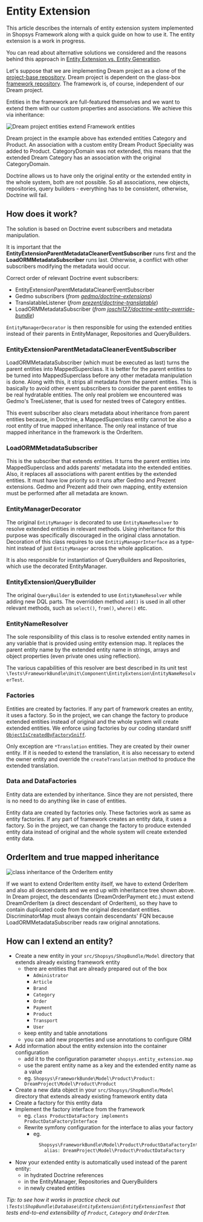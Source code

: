 # Entity Extension

This article describes the internals of entity extension system implemented in Shopsys Framework along with a quick guide on how to use it.
The entity extension is a work in progress.

You can read about alternative solutions we considered and the reasons behind this approach in [Entity Extension vs. Entity Generation](entity-extension-vs-entity-generation.md).

Let's suppose that we are implementing Dream project as a clone of the [project-base repository](https://github.com/shopsys/project-base).
Dream project is dependent on the glass-box [framework repository](https://github.com/shopsys/framework).
The framework is, of course, independent of our Dream project.

Entities in the framework are full-featured themselves and we want to extend them with our custom properties and associations.
We achieve this via inheritance:

![Dream project entities extend Framework entities](img/entity-extension.png)

Dream project in the example above has extended entities Category and Product.
An association with a custom entity Dream Product Speciality was added to Product.
CategoryDomain was not extended, this means that the extended Dream Category has an association with the original CategoryDomain.

Doctrine allows us to have only the original entity or the extended entity in the whole system, both are not possible.
So all associations, new objects, repositories, query builders - everything has to be consistent, otherwise, Doctrine will fail.

## How does it work?

The solution is based on Doctrine event subscribers and metadata manipulation.

It is important that the **EntityExtensionParentMetadataCleanerEventSubscriber** runs first and the **LoadORMMetadataSubscriber** runs last.
Otherwise, a conflict with other subscribers modifying the metadata would occur.

Correct order of relevant Doctrine event subscribers:
* EntityExtensionParentMetadataCleanerEventSubscriber
* Gedmo subscribers (*from [gedmo/doctrine-extensions](https://github.com/gedmo/doctrine-extensions)*)
* TranslatableListener (*from [prezent/doctrine-translatable](https://github.com/prezent/doctrine-translatable)*)
* LoadORMMetadataSubscriber (*from [joschi127/doctrine-entity-override-bundle](https://github.com/joschi127/doctrine-entity-override-bundle)*)

`EntityManagerDecorator` is then responsible for using the extended entities instead of their parents in EntityManager, Repositories and QueryBuilders.

### EntityExtensionParentMetadataCleanerEventSubscriber

LoadORMMetadataSubscriber (which must be executed as last) turns the parent entities into MappedSuperclass.
It is better for the parent entities to be turned into MappedSuperclass before any other metadata manipulation is done.
Along with this, it strips all metadata from the parent entities.
This is basically to avoid other event subscribers to consider the parent entities to be real hydratable entities.
The only real problem we encountered was Gedmo's TreeListener, that is used for nested trees of Category entities.

This event subscriber also clears metadata about inheritance from parent entities because,
in Doctrine, a MappedSuperclass entity cannot be also a root entity of true mapped inheritance.
The only real instance of true mapped inheritance in the framework is the OrderItem.

### LoadORMMetadataSubscriber

This is the subscriber that extends entities.
It turns the parent entities into MappedSuperclass and adds parents' metadata into the extended entities.
Also, it replaces all associations with parent entities by the extended entities.
It must have low priority so it runs after Gedmo and Prezent extensions.
Gedmo and Prezent add their own mapping, entity extension must be performed after all metadata are known.

### EntityManagerDecorator

The original `EntityManager` is decorated to use `EntityNameResolver` to resolve extended entities in relevant methods.
Using inheritance for this purpose was specifically discouraged in the original class annotation.
Decoration of this class requires to use `EntitiyManagerInterface` as a type-hint instead of just `EntityManager` across the whole application.

It is also responsible for instantiation of QueryBuilders and Repositories, which use the decorated EntityManager.

### EntityExtension\QueryBuilder

The original `QueryBuilder` is extended to use `EntityNameResolver` while adding new DQL parts.
The overridden method `add()` is used in all other relevant methods, such as `select()`, `from()`, `where()` etc.

### EntityNameResolver

The sole responsibility of this class is to resolve extended entity names in any variable that is provided using entity extension map.
It replaces the parent entity name by the extended entity name in strings, arrays and object properties (even private ones using reflection).

The various capabilities of this resolver are best described in its unit test `\Tests\FrameworkBundle\Unit\Component\EntityExtension\EntityNameResolverTest`.

### Factories

Entities are created by factories. If any part of framework creates an entity, it uses a factory.
So in the project, we can change the factory to produce extended entities instead of original and the whole system will create extended entities.
We enforce using factories by our coding standard sniff [`ObjectIsCreatedByFactorySniff`](../../packages/coding-standards/src/Sniffs/ObjectIsCreatedByFactorySniff.php).

Only exception are `*Translation` entities.
They are created by their owner entity.
If it is needed to extend the translation, it is also necessary to extend the owner entity and override the `createTranslation` method to produce the extended translation.

### Data and DataFactories

Entity data are extended by inheritance.
Since they are not persisted, there is no need to do anything like in case of entities.

Entity data are created by factories only.
These factories work as same as entity factories.
If any part of framework creates an entity data, it uses a factory.
So in the project, we can change the factory to produce extended entity data instead of original and the whole system will create extended entity data.

## OrderItem and true mapped inheritance

![class inheritance of the OrderItem entity](img/order-item.png)

If we want to extend OrderItem entity itself, we have to extend OrderItem and also all descendants and we end up with inheritance tree shown above.
In Dream project, the descendants (DreamOrderPayment etc.) must extend DreamOrderItem (a direct descendant of OrderItem),
so they have to contain duplicated code from the original descendant entities.
DiscriminatorMap must always contain descendants' FQN because LoadORMMetadataSubscriber reads raw original annotations.

## How can I extend an entity?

* Create a new entity in your `src/Shopsys/ShopBundle/Model` directory that extends already existing framework entity
  * there are entities that are already prepared out of the box
    * `Administrator`
    * `Article`
    * `Brand`
    * `Category`
    * `Order`
    * `Payment`
    * `Product`
    * `Transport`
    * `User`
  * keep entity and table annotations
  * you can add new properties and use annotations to configure ORM
* Add information about the entity extension into the container configuration
  * add it to the configuration parameter `shopsys.entity_extension.map`
  * use the parent entity name as a key and the extended entity name as a value
  * eg. `Shopsys\FrameworkBunde\Model\Product\Product: DreamProject\Model\Product\Product`
* Create a new data object in your `src/Shopsys/ShopBundle/Model` directory that extends already existing framework entity data
* Create a factory for this entity data
* Implement the factory interface from the framework
    * eg. `class ProductDataFactory implements ProductDataFactoryInterface`
  * Rewrite symfony configuration for the interface to alias your factory
    * eg.
      ```php
        Shopsys\FrameworkBundle\Model\Product\ProductDataFactoryInterface:
          alias: DreamProject\Model\Product\ProductDataFactory
      ```
* Now your extended entity is automatically used instead of the parent entity:
  * in hydrated Doctrine references
  * in the EntityManager, Repositories and QueryBuilders
  * in newly created entities

*Tip: to see how it works in practice check out `\Tests\ShopBundle\Database\EntityExtension\EntityExtensionTest` that tests end-to-end extensibility of `Product`, `Category` and `OrderItem`.*
